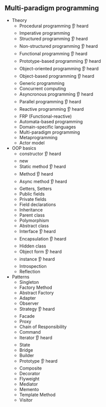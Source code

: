## Multi-paradigm programming

- Theory
  - Procedural programming 👂 heard
  - Imperative programming
  - Structured programming 👂 heard
  - Non-structured programming 👂 heard
  - Functional programming 👂 heard
  - Prototype-based programming 👂 heard
  - Object-oriented programming 👂 heard
  - Object-based programming 👂 heard
  - Generic programming
  - Concurrent computing
  - Asyncronous programming 👂 heard
  - Parallel programming 👂 heard
  - Reactive programming 👂 heard
  - FRP (Functional-reactive)
  - Automata-based programming
  - Domain-specific languages
  - Multi-paradigm programming
  - Metaprogramming
  - Actor model
- OOP basics
  - constructor 👂 heard
  - new
  - Static method 👂 heard
  - Method 👂 heard 
  - Async method 👂 heard
  - Getters, Setters 
  - Public fields
  - Private fields
  - Field declarations
  - Inheritance
  - Parent class
  - Polymorphism
  - Abstract class
  - Interface 👂 heard
  - Encapsulation 👂 heard
  - Hidden class
  - Object form 👂 heard
  - instance 👂 heard
  - Introspection
  - Reflection
- Patterns
  - Singleton
  - Factory Method
  - Abstract Factory
  - Adapter
  - Observer
  - Strategy 👂 heard
  - Facade
  - Proxy
  - Chain of Responsibility
  - Command
  - Iterator 👂 heard
  - State
  - Bridge
  - Builder
  - Prototype 👂 heard
  - Composite
  - Decorator
  - Flyweight
  - Mediator
  - Memento
  - Template Method
  - Visitor

